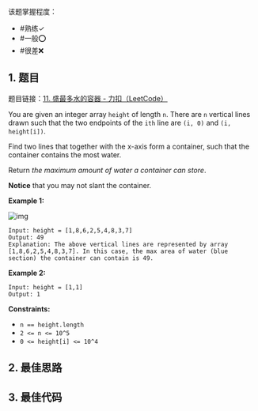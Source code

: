 
该题掌握程度：
- #熟练✓
- #一般⭕️
- #很差❌

## 1. 题目
题目链接：[11. 盛最多水的容器 - 力扣（LeetCode）](https://leetcode.cn/problems/container-with-most-water/)

You are given an integer array `height` of length `n`. There are `n` vertical lines drawn such that the two endpoints of the `ith` line are `(i, 0)` and `(i, height[i])`.

Find two lines that together with the x-axis form a container, such that the container contains the most water.

Return *the maximum amount of water a container can store*.

**Notice** that you may not slant the container.

 

**Example 1:**

![img](https://i.hish.top:8/2025/06/03/215220.jpg)

```
Input: height = [1,8,6,2,5,4,8,3,7]
Output: 49
Explanation: The above vertical lines are represented by array [1,8,6,2,5,4,8,3,7]. In this case, the max area of water (blue section) the container can contain is 49.
```

**Example 2:**

```
Input: height = [1,1]
Output: 1
```

 

**Constraints:**

- `n == height.length`
- `2 <= n <= 10^5`
- `0 <= height[i] <= 10^4`

## 2. 最佳思路


## 3. 最佳代码

```java

```

